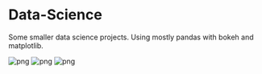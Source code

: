 # Data-Science
Some smaller data science projects. Using mostly pandas with bokeh and matplotlib.

![png](https://github.com/rafaski1/Data-Science/blob/main/dallas.PNG?raw=true)
![png](https://github.com/rafaski1/Data-Science/blob/main/salary.PNG?raw=true)
![png](https://github.com/rafaski1/Data-Science/blob/main/wiki_foundation.PNG?raw=true)
